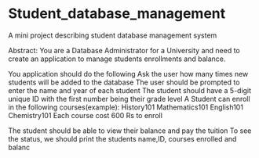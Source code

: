 # Student_database_management
A mini project describing student database management system

Abstract:
You are a Database Administrator for a University and need to create an application to manage students
enrollments and balance.

You application should do the following
Ask the user how many times new students will be added to the database
The user should be prompted to enter the name and year of each student
The student should have a 5-digit unique ID with the first number being their grade level
A Student can enroll in the following courses(example):
  History101
  Mathematics101
  English101
  Chemistry101
  Each course cost 600 Rs to enroll
  
  The student should be able to view their balance and pay the tuition
  To see the status, we should print the students name,ID, courses enrolled and balanc
